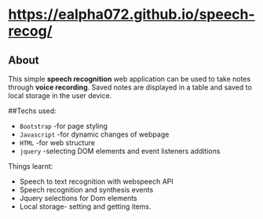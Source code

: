 # https://ealpha072.github.io/speech-recog/

## About
This simple **speech recognition** web application can be used to take notes through **voice recording**. Saved notes are displayed in a table and saved to local storage in the user device.

##Techs used:
* `Bootstrap` -for page styling
* `Javascript` -for dynamic changes of webpage
* `HTML` -for web structure 
* `jquery` -selecting DOM elements and event listeners additions

Things learnt:
* Speech to text recognition with webspeech API
* Speech recognition and synthesis events
* Jquery selections for Dom elements
* Local storage- setting and getting items.


